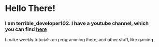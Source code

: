 # Hello There!
### I am terrible_developer102. I have a youtube channel, which you can find [here](https://www.youtube.com/channel/UCzfg8ZV_nLFWOamQLhnylgQ)
I make weekly tutorials on programming there, and other stuff, like gaming.
